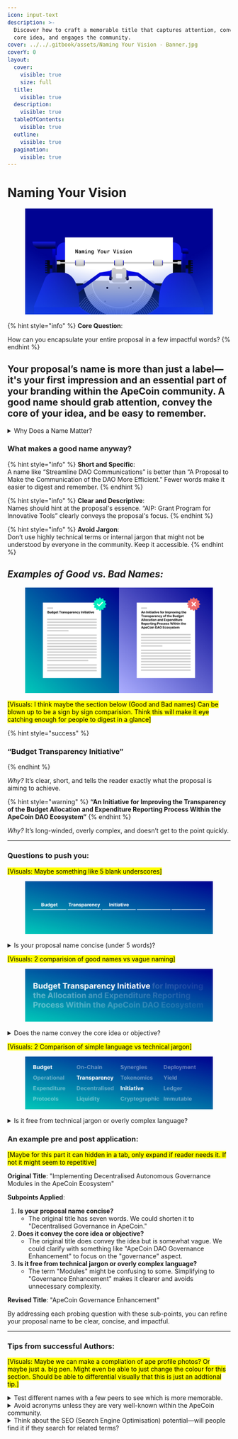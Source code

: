 ```yaml
---
icon: input-text
description: >-
  Discover how to craft a memorable title that captures attention, conveys your
  core idea, and engages the community.
cover: ../../.gitbook/assets/Naming Your Vision - Banner.jpg
coverY: 0
layout:
  cover:
    visible: true
    size: full
  title:
    visible: true
  description:
    visible: true
  tableOfContents:
    visible: true
  outline:
    visible: true
  pagination:
    visible: true
---
```


# Naming Your Vision

<figure><img src="../../.gitbook/assets/Naming Your Vision - 1.jpg" alt=""><figcaption></figcaption></figure>

{% hint style="info" %}
**Core Question**:&#x20;

How can you encapsulate your entire proposal in a few impactful words?
{% endhint %}

## Your proposal’s name is more than just a label—it's your first impression and an essential part of your branding within the ApeCoin community. A good name should grab attention, convey the core of your idea, and be easy to remember.

<details>

<summary>Why Does a Name Matter?</summary>

**Make a good first Impression**: \
The name is the first thing people see. A compelling name will grab attention and make people want to learn more.

**Providing Clarity**: \
A good name helps people immediately understand what your proposal is about.

**Make it memorable**: \
A concise, meaningful name is easier to remember and reference in discussions, increasing the chances of it being shared.

</details>

### What makes a good name anyway?

{% hint style="info" %}
**Short and Specific**: \
A name like “Streamline DAO Communications” is better than “A Proposal to Make the Communication of the DAO More Efficient.” Fewer words make it easier to digest and remember.
{% endhint %}

{% hint style="info" %}
**Clear and Descriptive**: \
Names should hint at the proposal's essence. “AIP: Grant Program for Innovative Tools” clearly conveys the proposal's focus.
{% endhint %}

{% hint style="info" %}
**Avoid Jargon**: \
Don’t use highly technical terms or internal jargon that might not be understood by everyone in the community. Keep it accessible.
{% endhint %}

## _**Examples of Good vs. Bad Names:**_

<figure><img src="../../.gitbook/assets/Naming Your Vision - 2.jpg" alt=""><figcaption></figcaption></figure>

<mark style="background-color:yellow;">\[Visuals: I think maybe the section below (Good and Bad names) Can be blown up to be a sign by sign comparision. Think this will make it eye catching enough for people to digest in a glance]</mark>

{% hint style="success" %}
### “Budget Transparency Initiative”
{% endhint %}

_Why?_ It’s clear, short, and tells the reader exactly what the proposal is aiming to achieve.

{% hint style="warning" %}
**“An Initiative for Improving the Transparency of the Budget Allocation and Expenditure Reporting Process Within the ApeCoin DAO Ecosystem”**
{% endhint %}

_Why?_ It’s long-winded, overly complex, and doesn’t get to the point quickly.

***

### **Questions to push you:**

<mark style="background-color:yellow;">\[Visuals: Maybe something like 5 blank underscores]</mark>

<figure><img src="../../.gitbook/assets/Naming Your Vision - 3.jpg" alt=""><figcaption></figcaption></figure>

<details>

<summary>Is your proposal name concise (under 5 words)?</summary>

If not, break it back down into the fundamentals of what you're trying to address, keep it simple.&#x20;



**What to keep an eye on:**

* **Word Count Check**: Count the number of words in your proposed title. If it exceeds five, consider which words can be trimmed without losing meaning.
* **Word Efficiency**: Assess if each word in your title adds value. If a word can be removed without altering the meaning, it’s likely unnecessary.
* **Consider Synonyms**: Look for shorter synonyms that convey the same meaning, helping to reduce word count.

</details>

<mark style="background-color:yellow;">\[Visuals: 2 comparision of good names vs vague naming]</mark>

<figure><img src="../../.gitbook/assets/Naming Your Vision - 4.jpg" alt=""><figcaption></figcaption></figure>

<details>

<summary>Does the name convey the core idea or objective?</summary>

If not, what bits are missing? break it down into the most basic fundamentals of what you're trying to achieve and build back up from there.

**What you should keep an eye on:**

* **Core Concept Identification**: Identify the primary goal or theme of your proposal. Ensure that your title reflects this clearly.
* **Keyword Focus**: Make sure the most important keyword(s) of your proposal are in the title. For example, if your proposal is about funding, include "funding" or "grant" in the title.
* **Avoid Ambiguity**: Ensure that your title doesn’t leave room for multiple interpretations. The reader should understand the main focus immediately.

</details>

<mark style="background-color:yellow;">\[Visuals: 2 Comparison of simple language vs technical jargon]</mark>

<figure><img src="../../.gitbook/assets/Naming Your Vision - 6.jpg" alt=""><figcaption></figcaption></figure>

<details>

<summary>Is it free from technical jargon or overly complex language?</summary>

If not, how can you simplify the language to make it easier for anyone in the community to engage with it?

What you should keep an eye on:

* **Audience Awareness**: Consider your audience. Will someone outside your specific field understand the title? If not, simplify the language.
* **Plain Language Test**: Replace any industry-specific terms with plain language. If a term is necessary, consider using a simpler word or adding a brief definition elsewhere in the proposal.
* **Readability Check**: Read your title out loud. If it’s a mouthful or awkward to say, it might be too complex and should be simplified.

</details>

### **An example pre and post application:**

<mark style="background-color:yellow;">\[Maybe for this part it can hidden in a tab, only expand if reader needs it. If not it might seem to repetitive]</mark>

**Original Title**: "Implementing Decentralised Autonomous Governance Modules in the ApeCoin Ecosystem"

**Subpoints Applied**:

1. **Is your proposal name concise?**
   * The original title has seven words. We could shorten it to "Decentralised Governance in ApeCoin."
2. **Does it convey the core idea or objective?**
   * The original title does convey the idea but is somewhat vague. We could clarify with something like "ApeCoin DAO Governance Enhancement" to focus on the "governance" aspect.
3. **Is it free from technical jargon or overly complex language?**
   * The term "Modules" might be confusing to some. Simplifying to "Governance Enhancement" makes it clearer and avoids unnecessary complexity.

**Revised Title**: "ApeCoin Governance Enhancement"

By addressing each probing question with these sub-points, you can refine your proposal name to be clear, concise, and impactful.

***

### **Tips from successful Authors:**

<mark style="background-color:yellow;">\[Visuals: Maybe we can make a compliation of ape profile photos? Or maybe just a. big pen. Might even be able to just change the colour for this section. Should be able to differential visually that this is just an addtional tip.]</mark>

<details>

<summary>Test different names with a few peers to see which is more memorable.</summary>

When you share 2-3 different potential names, continue the conversation and then ask them to try and share back the name of your AIP; see which bits stuck and why.&#x20;

</details>

<details>

<summary>Avoid acronyms unless they are very well-known within the ApeCoin community.</summary>

Don't accidentally alienate people who want to engage but you have accidentally pushed out.

</details>

<details>

<summary>Think about the SEO (Search Engine Optimisation) potential—will people find it if they search for related terms?</summary>

Even inside of the forums, Discourse or on Discord, How easy would it be for someone to find it with 1 or 2 of the words in your AIP name?

</details>
